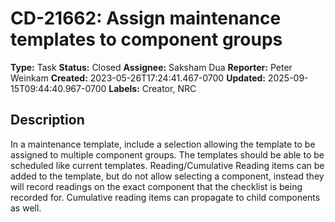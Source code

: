 # CD-21662: Assign maintenance templates to component groups

**Type:** Task
**Status:** Closed
**Assignee:** Saksham Dua
**Reporter:** Peter Weinkam
**Created:** 2023-05-26T17:24:41.467-0700
**Updated:** 2025-09-15T09:44:40.967-0700
**Labels:** Creator, NRC

## Description
In a maintenance template, include a selection allowing the template to be assigned to multiple component groups. The templates should be able to be scheduled like current templates. Reading/Cumulative Reading items can be added to the template, but do not allow selecting a component, instead they will record readings on the exact component that the checklist is being recorded for. Cumulative reading items can propagate to child components as well.
